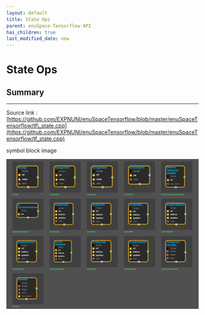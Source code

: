 ```yaml
--- 
layout: default 
title: State Ops 
parent: enuSpace-Tensorflow API 
has_children: true 
last_modified_date: now 
--- 
```


# State Ops

## Summary

---

Source link : [https://github.com/EXPNUNI/enuSpaceTensorflow/blob/master/enuSpaceTensorflow/tf\_state.cpp](https://github.com/EXPNUNI/enuSpaceTensorflow/blob/master/enuSpaceTensorflow/tf_state.cpp)

symbol block image 

![](./assets/tf_state_symbols.png)

